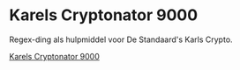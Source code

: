 # Karels Cryptonator 9000

Regex-ding als hulpmiddel voor De Standaard's Karls Crypto.

[Karels Cryptonator 9000](https://karels-crypto.pfiers.net)
